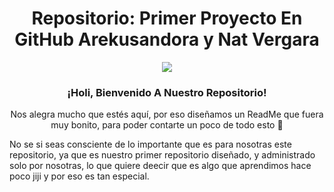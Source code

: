 <p align="center">
<h1 align="center">Repositorio: Primer Proyecto En GitHub Arekusandora y Nat Vergara</h1>
<div align="center"><img src="https://i.pinimg.com/564x/7d/a2/ab/7da2abca1de4d6219dee0d9407f67e9b.jpg"></div>
</p>
<p align="center">
<h3 align="center">¡Holi, Bienvenido A Nuestro Repositorio!</h3>
</p>
<p align="center">Nos alegra mucho que estés aquí, por eso diseñamos un ReadMe que fuera muy bonito, para poder contarte un poco de todo esto 🖤</p>

No se si seas consciente de lo importante que es para nosotras este repositorio, ya que es nuestro primer repositorio diseñado, y administrado solo por nosotras, lo que quiere deecir que es algo que aprendimos hace poco jiji y por eso es tan especial.


